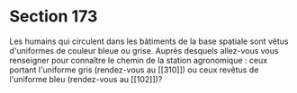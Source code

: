 # Section 173

Les humains qui circulent dans les bâtiments de la base spatiale sont vêtus d'uniformes de couleur bleue ou grise. Auprès desquels allez-vous vous renseigner pour connaître le chemin de la station agronomique : ceux portant l'uniforme gris (rendez-vous au [[310]]) ou ceux revêtus de l'uniforme bleu (rendez-vous au [[102]])?